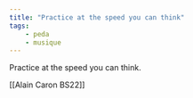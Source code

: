 ```yaml
---
title: "Practice at the speed you can think"
tags:
    - peda
    - musique
---
```


Practice at the speed you can think.

[[Alain Caron BS22]]
